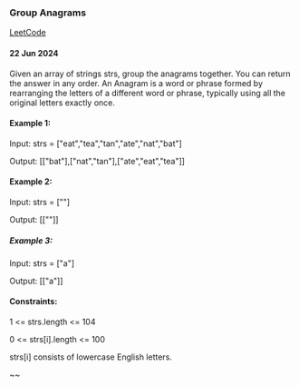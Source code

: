 ### Group Anagrams                                                         
[LeetCode](https://leetcode.com/problems/group-anagrams/description/)

#### 22 Jun 2024

Given an array of strings strs, group the anagrams together. You can return the answer in any order.
An Anagram is a word or phrase formed by rearranging the letters of a different word or phrase, typically using all the original letters exactly once.

#### Example 1:
Input: strs = ["eat","tea","tan","ate","nat","bat"]

Output: [["bat"],["nat","tan"],["ate","eat","tea"]]

#### Example 2:
Input: strs = [""]

Output: [[""]]

##### Example 3:
Input: strs = ["a"]

Output: [["a"]]

#### Constraints:

1 <= strs.length <= 104

0 <= strs[i].length <= 100


strs[i] consists of lowercase English letters.

~~


